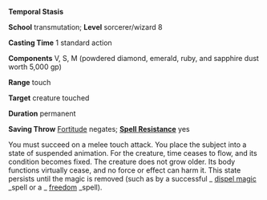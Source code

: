  **Temporal Stasis**

**School** transmutation; **Level** sorcerer/wizard 8

**Casting Time** 1 standard action

**Components** V, S, M (powdered diamond, emerald, ruby, and sapphire dust worth 5,000 gp)

**Range** touch

**Target** creature touched

**Duration** permanent

**Saving Throw** [Fortitude](../combat.md#_fortitude) negates; **[Spell Resistance](../glossary.md#_spell-resistance)** yes

You must succeed on a melee touch attack. You place the subject into a state of suspended animation. For the creature, time ceases to flow, and its condition becomes fixed. The creature does not grow older. Its body functions virtually cease, and no force or effect can harm it. This state persists until the magic is removed (such as by a successful _ [dispel magic](dispelMagic.md#_dispel-magic) _spell or a _ [freedom](freedom.md#_freedom) _spell).

